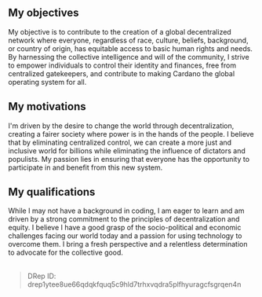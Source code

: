 ## My objectives
My objective is to contribute to the creation of a global decentralized network where everyone, regardless of race, culture, beliefs, background, or country of origin, has equitable access to basic human rights and needs. By harnessing the collective intelligence and will of the community, I strive to empower individuals to control their identity and finances, free from centralized gatekeepers, and contribute to making Cardano the global operating system for all.
## My motivations
I'm driven by the desire to change the world through decentralization, creating a fairer society where power is in the hands of the people. I believe that by eliminating centralized control, we can create a more just and inclusive world for billions while eliminating the influence of dictators and populists. My passion lies in ensuring that everyone has the opportunity to participate in and benefit from this new system.
## My qualifications
While I may not have a background in coding, I am eager to learn and am driven by a strong commitment to the principles of decentralization and equity. I believe I have a good grasp of the socio-political and economic challenges facing our world today and a passion for using technology to overcome them. I bring a fresh perspective and a relentless determination to advocate for the collective good.
<br>
<br>
> DRep ID:
drep1ytee8ue66qdqkfquq5c9hld7trhxvqdra5plfhyuragcfsgrqen4n
